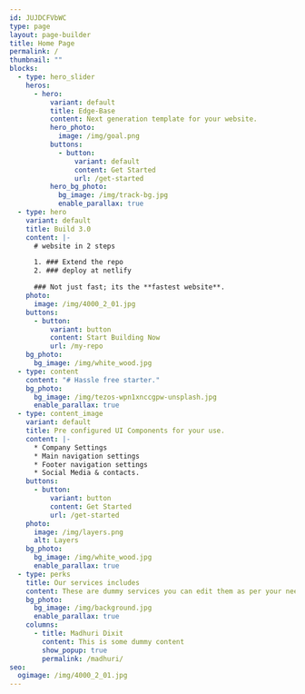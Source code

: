 ```yaml
---
id: JUJDCFVbWC
type: page
layout: page-builder
title: Home Page
permalink: /
thumbnail: ""
blocks:
  - type: hero_slider
    heros:
      - hero:
          variant: default
          title: Edge-Base
          content: Next generation template for your website.
          hero_photo:
            image: /img/goal.png
          buttons:
            - button:
                variant: default
                content: Get Started
                url: /get-started
          hero_bg_photo:
            bg_image: /img/track-bg.jpg
            enable_parallax: true
  - type: hero
    variant: default
    title: Build 3.0
    content: |-
      # website in 2 steps

      1. ### Extend the repo 
      2. ### deploy at netlify

      ### Not just fast; its the **fastest website**.
    photo:
      image: /img/4000_2_01.jpg
    buttons:
      - button:
          variant: button
          content: Start Building Now
          url: /my-repo
    bg_photo:
      bg_image: /img/white_wood.jpg
  - type: content
    content: "# Hassle free starter."
    bg_photo:
      bg_image: /img/tezos-wpn1xnccgpw-unsplash.jpg
      enable_parallax: true
  - type: content_image
    variant: default
    title: Pre configured UI Components for your use.
    content: |-
      * Company Settings
      * Main navigation settings
      * Footer navigation settings
      * Social Media & contacts.
    buttons:
      - button:
          variant: button
          content: Get Started
          url: /get-started
    photo:
      image: /img/layers.png
      alt: Layers
    bg_photo:
      bg_image: /img/white_wood.jpg
      enable_parallax: true
  - type: perks
    title: Our services includes
    content: These are dummy services you can edit them as per your need.
    bg_photo:
      bg_image: /img/background.jpg
      enable_parallax: true
    columns:
      - title: Madhuri Dixit
        content: This is some dummy content
        show_popup: true
        permalink: /madhuri/
seo:
  ogimage: /img/4000_2_01.jpg
---
```

